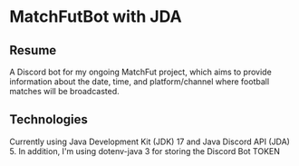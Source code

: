 # MatchFutBot with JDA

## Resume

A Discord bot for my ongoing MatchFut project, which aims to provide information about the date, time, and platform/channel where football matches will be broadcasted.

## Technologies

Currently using Java Development Kit (JDK) 17 and Java Discord API (JDA) 5.
In addition, I'm using dotenv-java 3 for storing the Discord Bot TOKEN
